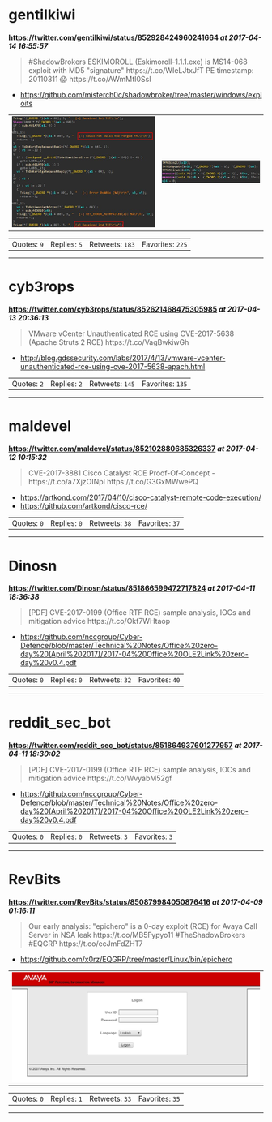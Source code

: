 # gentilkiwi
**https://twitter.com/gentilkiwi/status/852928424960241664 _at 2017-04-14 16:55:57_**
<blockquote>
#ShadowBrokers ESKIMOROLL (Eskimoroll-1.1.1.exe) is MS14-068 exploit with MD5 "signature"
https://t.co/WIeLJtxJfT
PE timestamp: 20110311 😱 https://t.co/AWmMtI0SsI
</blockquote>

* https://github.com/misterch0c/shadowbroker/tree/master/windows/exploits

<table><tr>
<td><img src="pictures/http+++pbs.twimg.com+media+C9Y0BpYXcAElm6Q.jpg" alt="http://pbs.twimg.com/media/C9Y0BpYXcAElm6Q.jpg"></td>
<td><img src="pictures/http+++pbs.twimg.com+media+C9Y0CYkXYAAAp_-.jpg" alt="http://pbs.twimg.com/media/C9Y0CYkXYAAAp_-.jpg"></td>
</table></tr>
<table><tr>
<td>Quotes: <code>9</code></td>
<td>Replies: <code>5</code></td>
<td>Retweets: <code>183</code></td>
<td>Favorites: <code>225</code></td>
</tr></table>

---

# cyb3rops
**https://twitter.com/cyb3rops/status/852621468475305985 _at 2017-04-13 20:36:13_**
<blockquote>
VMware vCenter Unauthenticated RCE using CVE-2017-5638 (Apache Struts 2 RCE) https://t.co/VagBwkiwGh
</blockquote>

* http://blog.gdssecurity.com/labs/2017/4/13/vmware-vcenter-unauthenticated-rce-using-cve-2017-5638-apach.html

<table><tr>
<td>Quotes: <code>2</code></td>
<td>Replies: <code>2</code></td>
<td>Retweets: <code>145</code></td>
<td>Favorites: <code>135</code></td>
</tr></table>

---

# maldevel
**https://twitter.com/maldevel/status/852102880685326337 _at 2017-04-12 10:15:32_**
<blockquote>
CVE-2017-3881 Cisco Catalyst RCE Proof-Of-Concept - 
https://t.co/a7XjzOINpl https://t.co/G3GxMWwePQ
</blockquote>

* https://artkond.com/2017/04/10/cisco-catalyst-remote-code-execution/
* https://github.com/artkond/cisco-rce/

<table><tr>
<td>Quotes: <code>0</code></td>
<td>Replies: <code>0</code></td>
<td>Retweets: <code>38</code></td>
<td>Favorites: <code>37</code></td>
</tr></table>

---

# Dinosn
**https://twitter.com/Dinosn/status/851866599472717824 _at 2017-04-11 18:36:38_**
<blockquote>
[PDF] CVE-2017-0199 (Office RTF RCE) sample analysis, IOCs and mitigation advice  https://t.co/Okf7WHtaop
</blockquote>

* https://github.com/nccgroup/Cyber-Defence/blob/master/Technical%20Notes/Office%20zero-day%20(April%202017)/2017-04%20Office%20OLE2Link%20zero-day%20v0.4.pdf

<table><tr>
<td>Quotes: <code>0</code></td>
<td>Replies: <code>0</code></td>
<td>Retweets: <code>32</code></td>
<td>Favorites: <code>40</code></td>
</tr></table>

---

# reddit_sec_bot
**https://twitter.com/reddit_sec_bot/status/851864937601277957 _at 2017-04-11 18:30:02_**
<blockquote>
[PDF] CVE-2017-0199 (Office RTF RCE) sample analysis, IOCs and mitigation advice https://t.co/WvyabM52gf
</blockquote>

* https://github.com/nccgroup/Cyber-Defence/blob/master/Technical%20Notes/Office%20zero-day%20(April%202017)/2017-04%20Office%20OLE2Link%20zero-day%20v0.4.pdf

<table><tr>
<td>Quotes: <code>0</code></td>
<td>Replies: <code>0</code></td>
<td>Retweets: <code>3</code></td>
<td>Favorites: <code>3</code></td>
</tr></table>

---

# RevBits
**https://twitter.com/RevBits/status/850879984050876416 _at 2017-04-09 01:16:11_**
<blockquote>
Our early analysis: "epichero" is a 0-day exploit (RCE) for Avaya Call Server in NSA leak https://t.co/MB5Fypyo11 #TheShadowBrokers #EQGRP https://t.co/ecJmFdZHT7
</blockquote>

* https://github.com/x0rz/EQGRP/tree/master/Linux/bin/epichero

<table><tr>
<td><img src="pictures/http+++pbs.twimg.com+media+C87qiObXoAAqAre.jpg" alt="http://pbs.twimg.com/media/C87qiObXoAAqAre.jpg"></td>
</table></tr>
<table><tr>
<td>Quotes: <code>0</code></td>
<td>Replies: <code>1</code></td>
<td>Retweets: <code>33</code></td>
<td>Favorites: <code>35</code></td>
</tr></table>

---

